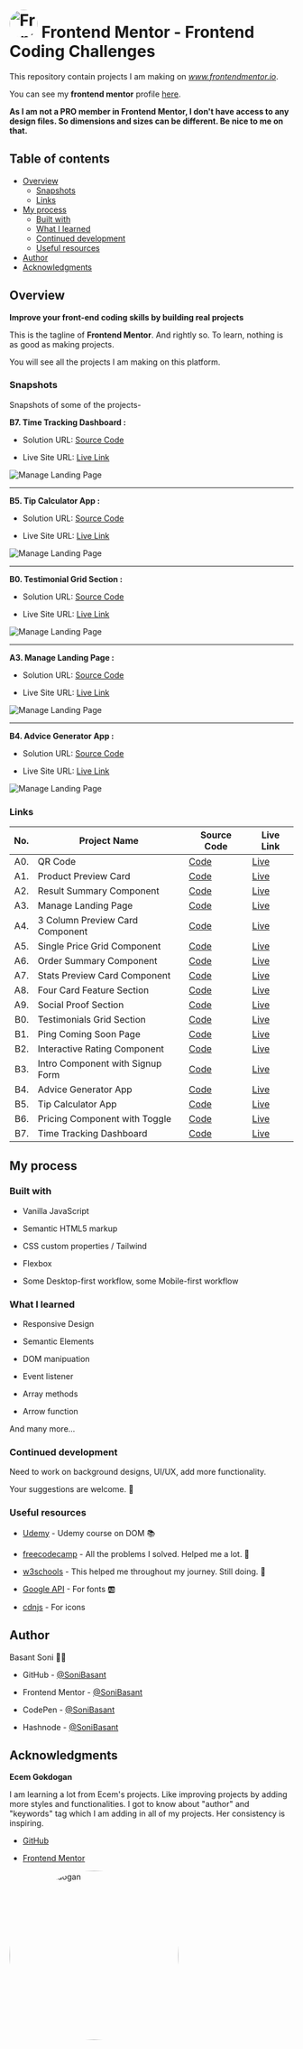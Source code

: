 # <img src="https://user-images.githubusercontent.com/13468728/222973742-9133bdb5-61f0-4f53-8b08-bb3c349e2056.png" title="Frontend Mentor" alt="Frontend Mentor" width="50" height="50" style="border-radius:50%"/> Frontend Mentor - Frontend Coding Challenges

This repository contain projects I am making on *www.frontendmentor.io*.

You can see my **frontend mentor** profile [here](https://www.frontendmentor.io/profile/SoniBasant).

**As I am not a PRO member in Frontend Mentor, I don't have access to any design files. So dimensions and sizes can be different. Be nice to me on that.**

## Table of contents

- [Overview](#overview)
  - [Snapshots](#snapshots)
  - [Links](#links)
- [My process](#my-process)
  - [Built with](#built-with)
  - [What I learned](#what-i-learned)
  - [Continued development](#continued-development)
  - [Useful resources](#useful-resources)
- [Author](#author)
- [Acknowledgments](#acknowledgments)

## Overview

**Improve your front-end coding skills by building real projects**

This is the tagline of **Frontend Mentor**. And rightly so. To learn, nothing is as good as making projects.

You will see all the projects I am making on this platform.

### Snapshots

Snapshots of some of the projects-

**B7. Time Tracking Dashboard :**

- Solution URL: [Source Code](https://github.com/SoniBasant/Frontend-Mentor-Projects/tree/main/B7-Time-Tracking-Dashboard)

- Live Site URL: [Live Link](https://sonibasant.github.io/Frontend-Mentor-Projects/B7-Time-Tracking-Dashboard/index.html)

![Manage Landing Page](https://sonibasant.github.io/Frontend-Mentor-Projects/B7-Time-Tracking-Dashboard/images/time-tracking-sanp-1.png)

---

**B5. Tip Calculator App :**

- Solution URL: [Source Code](https://github.com/SoniBasant/Frontend-Mentor-Projects/tree/main/B5-Tip-Calculator-App)

- Live Site URL: [Live Link](https://sonibasant.github.io/Frontend-Mentor-Projects/B5-Tip-Calculator-App/index.html)

![Manage Landing Page](https://sonibasant.github.io/Frontend-Mentor-Projects/B5-Tip-Calculator-App/images/tip-snap-2.png)

---

**B0. Testimonial Grid Section :**

- Solution URL: [Source Code](https://github.com/SoniBasant/Frontend-Mentor-Projects/tree/main/B0-Testimonials-Grid-Section)

- Live Site URL: [Live Link](https://sonibasant.github.io/Frontend-Mentor-Projects/B0-Testimonials-Grid-Section/index.html)

![Manage Landing Page](https://sonibasant.github.io/Frontend-Mentor-Projects/B0-Testimonials-Grid-Section/images/Testimonial-snap-1.png)

---

**A3. Manage Landing Page :**

- Solution URL: [Source Code](https://github.com/SoniBasant/Frontend-Mentor-Projects/tree/main/A3-Manage-Landing-Page)

- Live Site URL: [Live Link](https://sonibasant.github.io/Frontend-Mentor-Projects/A3-Manage-Landing-Page/index.html)

![Manage Landing Page](https://sonibasant.github.io/Frontend-Mentor-Projects/A3-Manage-Landing-Page/images/Manage-LP-snap-4.png)

---

**B4. Advice Generator App :**

- Solution URL: [Source Code](https://github.com/SoniBasant/Frontend-Mentor-Projects/tree/main/B4-Advice-Generator-App)

- Live Site URL: [Live Link](https://sonibasant.github.io/Frontend-Mentor-Projects/B4-Advice-Generator-App/index.html)

![Manage Landing Page](https://sonibasant.github.io/Frontend-Mentor-Projects/B4-Advice-Generator-App/images/Advice-snap-1.png)

### Links

| No. | Project Name                     | Source Code                                                                                                  | Live Link                                                                                                         |
| --: | -------------------------------- | ------------------------------------------------------------------------------------------------------------ | ----------------------------------------------------------------------------------------------------------------- |
| A0. | QR Code                          | [Code](https://github.com/SoniBasant/Frontend-Mentor-Projects/tree/main/A0.%20QR-code)                       | [Live](https://sonibasant.github.io/Frontend-Mentor-Projects/A0.%20QR-code/qrCode.html)                           |
| A1. | Product Preview Card             | [Code](https://github.com/SoniBasant/Frontend-Mentor-Projects/tree/main/A1.%20Product%20Preview%20Card)      | [Live](https://sonibasant.github.io/Frontend-Mentor-Projects/A1.%20Product%20Preview%20Card/productPreCard.html)  |
| A2. | Result Summary Component         | [Code](https://github.com/SoniBasant/Frontend-Mentor-Projects/tree/main/A2-Result-Summary-Component)         | [Live](https://sonibasant.github.io/Frontend-Mentor-Projects/A2-Result-Summary-Component/resultSummaryJSON.html)  |
| A3. | Manage Landing Page              | [Code](https://github.com/SoniBasant/Frontend-Mentor-Projects/tree/main/A3-Manage-Landing-Page)              | [Live](https://sonibasant.github.io/Frontend-Mentor-Projects/A3-Manage-Landing-Page/index.html)                   |
| A4. | 3 Column Preview Card Component  | [Code](https://github.com/SoniBasant/Frontend-Mentor-Projects/tree/main/A4-3-Column-preview-card-component)  | [Live](https://sonibasant.github.io/Frontend-Mentor-Projects/A4-3-Column-preview-card-component/col-preview.html) |
| A5. | Single Price Grid Component      | [Code](https://github.com/SoniBasant/Frontend-Mentor-Projects/tree/main/A5-Single-Price-Grid-Component)      | [Live](https://sonibasant.github.io/Frontend-Mentor-Projects/A5-Single-Price-Grid-Component/singlePriceGrid.html) |
| A6. | Order Summary Component          | [Code](https://github.com/SoniBasant/Frontend-Mentor-Projects/tree/main/A6-Order-Summary-Component)          | [Live](https://sonibasant.github.io/Frontend-Mentor-Projects/A6-Order-Summary-Component/orderSummary.html)        |
| A7. | Stats Preview Card Component     | [Code](https://github.com/SoniBasant/Frontend-Mentor-Projects/tree/main/A7-Stats-Preview-Card-Component)     | [Live](https://sonibasant.github.io/Frontend-Mentor-Projects/A7-Stats-Preview-Card-Component/statsPreview.html)   |
| A8. | Four Card Feature Section        | [Code](https://github.com/SoniBasant/Frontend-Mentor-Projects/tree/main/A8-Four-Card-Feature-Section)        | [Live](https://sonibasant.github.io/Frontend-Mentor-Projects/A8-Four-Card-Feature-Section/fourCard.html)          |
| A9. | Social Proof Section             | [Code](https://github.com/SoniBasant/Frontend-Mentor-Projects/tree/main/A9-Social-Proof-Section)             | [Live](https://sonibasant.github.io/Frontend-Mentor-Projects/A9-Social-Proof-Section/index.html)                  |
| B0. | Testimonials Grid Section        | [Code](https://github.com/SoniBasant/Frontend-Mentor-Projects/tree/main/B0-Testimonials-Grid-Section)        | [Live](https://sonibasant.github.io/Frontend-Mentor-Projects/B0-Testimonials-Grid-Section/index.html)             |
| B1. | Ping Coming Soon Page            | [Code](https://github.com/SoniBasant/Frontend-Mentor-Projects/tree/main/B1-Ping-Coming-Soon-Page)            | [Live](https://sonibasant.github.io/Frontend-Mentor-Projects/B1-Ping-Coming-Soon-Page/index.html)                 |
| B2. | Interactive Rating Component     | [Code](https://github.com/SoniBasant/Frontend-Mentor-Projects/tree/main/B2-Interactive-Rating-Component)     | [Live](https://sonibasant.github.io/Frontend-Mentor-Projects/B2-Interactive-Rating-Component/index.html)          |
| B3. | Intro Component with Signup Form | [Code](https://github.com/SoniBasant/Frontend-Mentor-Projects/tree/main/B3-Intro-component-with-signup-form) | [Live](https://sonibasant.github.io/Frontend-Mentor-Projects/B3-Intro-component-with-signup-form/index.html)      |
| B4. | Advice Generator App             | [Code](https://github.com/SoniBasant/Frontend-Mentor-Projects/tree/main/B4-Advice-Generator-App)             | [Live](https://sonibasant.github.io/Frontend-Mentor-Projects/B4-Advice-Generator-App/index.html)                  |
| B5. | Tip Calculator App               | [Code](https://github.com/SoniBasant/Frontend-Mentor-Projects/tree/main/B5-Tip-Calculator-App)               | [Live](https://sonibasant.github.io/Frontend-Mentor-Projects/B5-Tip-Calculator-App/index.html)                    |
| B6. | Pricing Component with Toggle    | [Code](https://github.com/SoniBasant/Frontend-Mentor-Projects/tree/main/B6-Pricing-Component-with-Toggle)    | [Live](https://sonibasant.github.io/Frontend-Mentor-Projects/B6-Pricing-Component-with-Toggle/index.html)         |
| B7. | Time Tracking Dashboard          | [Code](https://github.com/SoniBasant/Frontend-Mentor-Projects/tree/main/B7-Time-Tracking-Dashboard)          | [Live](https://sonibasant.github.io/Frontend-Mentor-Projects/B7-Time-Tracking-Dashboard/index.html)               |

## My process

### Built with

- Vanilla JavaScript

- Semantic HTML5 markup
- CSS custom properties / Tailwind
- Flexbox
- Some Desktop-first workflow, some Mobile-first workflow

### What I learned

- Responsive Design

- Semantic Elements
- DOM manipuation
- Event listener
- Array methods
- Arrow function

And many more...

### Continued development

Need to work on background designs, UI/UX, add more functionality.

Your suggestions are welcome. 🙌

### Useful resources

- [Udemy](https://www.udemy.com/course/50-projects-50-days/) - Udemy course on DOM 📚

- [freecodecamp](https://www.freecodecamp.org/) - All the problems I solved. Helped me a lot. 🙌
- [w3schools](https://www.w3schools.com) - This helped me throughout my journey. Still doing. 🙂
- [Google API](https://fonts.googleapis.com/css?family=Open+Sans) - For fonts 🆎
- [cdnjs](https://cdnjs.cloudflare.com/ajax/libs/font-awesome/6.2.0/css/all.min.css) - For icons

## Author

Basant Soni 👨‍💻

- GitHub - [@SoniBasant](https://github.com/SoniBasant)

- Frontend Mentor - [@SoniBasant](https://www.frontendmentor.io/profile/SoniBasant)
- CodePen - [@SoniBasant](https://codepen.io/sonibasant)
- Hashnode - [@SoniBasant](https://sonibasant.hashnode.dev/)

## Acknowledgments

**Ecem Gokdogan**

I am learning a lot from Ecem's projects. Like improving projects by adding more styles and functionalities. I got to know about "author" and "keywords" tag which I am adding in all of my projects. Her consistency is inspiring.

- [GitHub](https://github.com/ecemgo)

- [Frontend Mentor](https://www.frontendmentor.io/profile/ecemgo)

<img src="https://avatars.githubusercontent.com/u/13468728?v=4" title="Ecem Gokdogan" alt="Ecem Gokdogan" width="300" height="300" style="border-radius:50%"/>
